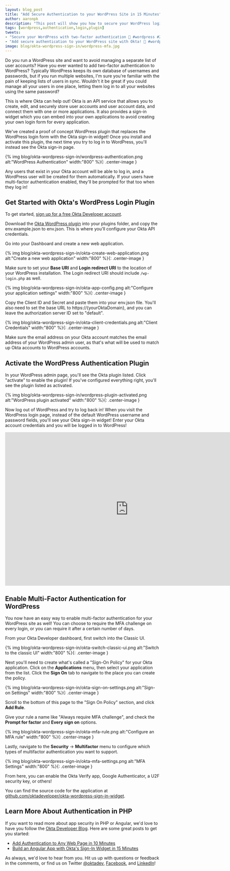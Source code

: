 ```yaml
---
layout: blog_post
title: "Add Secure Authentication to your WordPress Site in 15 Minutes"
author: aaronpk
description: "This post will show you how to secure your WordPress login with two-factor authentication by using Okta's sign-in widget."
tags: [wordpress,authentication,login,plugin]
tweets:
- "Secure your WordPress with two-factor authentication 🔐 #wordpress #2fa"
- "Add secure authentication to your WordPress site with Okta! 🔑 #wordpress"
image: blog/okta-wordpress-sign-in/wordpress-mfa.jpg
---
```


Do you run a WordPress site and want to avoid managing a separate list of user accounts? Have you ever wanted to add two-factor authentication to WordPress? Typically WordPress keeps its own database of usernames and passwords, but if you run multiple websites, I'm sure you're familiar with the pain of keeping lists of users in sync. Wouldn't it be great if you could manage all your users in one place, letting them log in to all your websites using the same password?

This is where Okta can help out! Okta is an API service that allows you to create, edit, and securely store user accounts and user account data, and connect them with one or more applications. It also provides a sign-in widget which you can embed into your own applications to avoid creating your own login form for every application.

We've created a proof of concept WordPress plugin that replaces the WordPress login form with the Okta sign-in widget! Once you install and activate this plugin, the next time you try to log in to WordPress, you'll instead see the Okta sign-in page.

{% img blog/okta-wordpress-sign-in/wordpress-authentication.png alt:"WordPress Authentication" width:"800" %}{: .center-image }

Any users that exist in your Okta account will be able to log in, and a WordPress user will be created for them automatically. If your users have multi-factor authentication enabled, they'll be prompted for that too when they log in!


## Get Started with Okta's WordPress Login Plugin

To get started, [sign up for a free Okta Developer account](https://developer.okta.com/signup/).

Download the [Okta WordPress plugin](https://github.com/oktadeveloper/okta-wordpress-sign-in-widget) into your plugins folder, and copy the env.example.json to env.json. This is where you'll configure your Okta API credentials.

Go into your Dashboard and create a new web application.

{% img blog/okta-wordpress-sign-in/okta-create-web-application.png alt:"Create a new web application" width:"800" %}{: .center-image }

Make sure to set your **Base URI** and **Login redirect URI** to the location of your WordPress installation. The Login redirect URI should include `/wp-login.php` as well.

{% img blog/okta-wordpress-sign-in/okta-app-config.png alt:"Configure your application settings" width:"800" %}{: .center-image }

Copy the Client ID and Secret and paste them into your env.json file. You'll also need to set the base URL to https://{yourOktaDomain}, and you can leave the authorization server ID set to "default".

{% img blog/okta-wordpress-sign-in/okta-client-credentials.png alt:"Client Credentials" width:"800" %}{: .center-image }

Make sure the email address on your Okta account matches the email address of your WordPress admin user, as that's what will be used to match up Okta accounts to WordPress accounts.

## Activate the WordPress Authentication Plugin

In your WordPress admin page, you'll see the Okta plugin listed. Click "activate" to enable the plugin! If you've configured everything right, you'll see the plugin listed as activated.

{% img blog/okta-wordpress-sign-in/wordpress-plugin-activated.png alt:"WordPress plugin activated" width:"800" %}{: .center-image }

Now log out of WordPress and try to log back in! When you visit the WordPress login page, instead of the default WordPress username and password fields, you'll see your Okta sign-in widget! Enter your Okta account credentials and you will be logged in to WordPress!

<iframe width="800" height="500" src="https://www.youtube.com/embed/l8fWJTSDlWo" frameborder="0" allow="accelerometer; autoplay; encrypted-media; gyroscope; picture-in-picture" allowfullscreen></iframe>

## Enable Multi-Factor Authentication for WordPress

You now have an easy way to enable multi-factor authentication for your WordPress site as well! You can choose to require the MFA challenge on every login, or you can require it after a certain number of days.

From your Okta Developer dashboard, first switch into the Classic UI.

{% img blog/okta-wordpress-sign-in/okta-switch-classic-ui.png alt:"Switch to the classic UI" width:"800" %}{: .center-image }

Next you'll need to create what's called a "Sign-On Policy" for your Okta application. Click on the **Applications** menu, then select your application from the list. Click the **Sign On** tab to navigate to the place you can create the policy.

{% img blog/okta-wordpress-sign-in/okta-sign-on-settings.png alt:"Sign-on Settings" width:"800" %}{: .center-image }

Scroll to the bottom of this page to the "Sign On Policy" section, and click **Add Rule**.

Give your rule a name like "Always require MFA challenge", and check the **Prompt for factor** and **Every sign on** options.

{% img blog/okta-wordpress-sign-in/okta-mfa-rule.png alt:"Configure an MFA rule" width:"800" %}{: .center-image }

Lastly, navigate to the **Security** -> **Multifactor** menu to configure which types of multifactor authentication you want to support.

{% img blog/okta-wordpress-sign-in/okta-mfa-settings.png alt:"MFA Settings" width:"800" %}{: .center-image }

From here, you can enable the Okta Verify app, Google Authenticator, a U2F security key, or others!

You can find the source code for the application at [github.com/oktadeveloper/okta-wordpress-sign-in-widget](https://github.com/oktadeveloper/okta-wordpress-sign-in-widget).

## Learn More About Authentication in PHP

If you want to read more about app security in PHP or Angular, we'd love to have you follow the [Okta Developer Blog](https://developer.okta.com/blog/). Here are some great posts to get you started:

* [Add Authentication to Any Web Page in 10 Minutes](https://developer.okta.com/blog/2018/06/08/add-authentication-to-any-web-page-in-10-minutes)
* [Build an Angular App with Okta's Sign-In Widget in 15 Minutes](https://developer.okta.com/blog/2017/03/27/angular-okta-sign-in-widget)

As always, we'd love to hear from you. Hit us up with questions or feedback in the comments, or find us on Twitter [@oktadev](https://twitter.com/oktadev), [Facebook](https://www.facebook.com/oktadevelopers/), and [LinkedIn](https://www.linkedin.com/company/okta-inc-/)!
